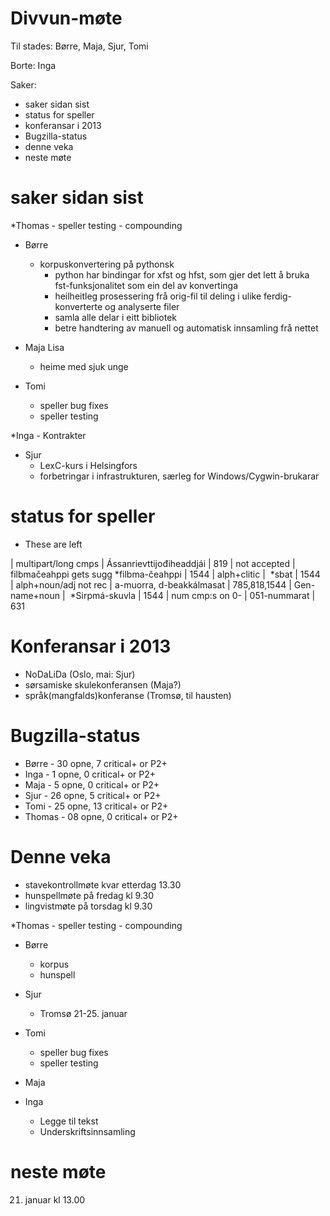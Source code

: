 # Divvun-møte

Til stades: Børre, Maja, Sjur, Tomi

Borte: Inga

Saker:
* saker sidan sist
* status for speller
* konferansar i 2013
* Bugzilla-status
* denne veka
* neste møte

# saker sidan sist

*Thomas
    - speller testing
    - compounding

* Børre
    - korpuskonvertering på pythonsk
        - python har bindingar for xfst og hfst, som gjer det lett å bruka fst-funksjonalitet som ein del av konvertinga
        - heilheitleg prosessering frå orig-fil til deling i ulike ferdig-konverterte og analyserte filer
        - samla alle delar i eitt bibliotek
        - betre handtering av manuell og automatisk innsamling frå nettet

* Maja Lisa
    - heime med sjuk unge

* Tomi
    - speller bug fixes
    - speller testing

*Inga
    - Kontrakter

* Sjur
    - LexC-kurs i Helsingfors
    - forbetringar i infrastrukturen, særleg for Windows/Cygwin-brukarar

# status for speller

* These are left

|  multipart/long cmps 	  | Ássanrievttijođiheaddjái				| 819
|  not accepted        	  | filbmačeahppi gets sugg *filbma-čeahppi | 1544
|  alph+clitic         	  |  *sbat                                  | 1544
|  alph+noun/adj not rec	  | a-muorra, d-beakkálmasat				| 785,818,1544
|  Gen-name+noun			  |  *Sirpmá-skuvla							| 1544
|  num cmp:s on 0-         | 051-nummarat                            | 631

# Konferansar i 2013

* NoDaLiDa (Oslo, mai: Sjur)
* sørsamiske skulekonferansen (Maja?)
* språk(mangfalds)konferanse (Tromsø, til hausten)

# Bugzilla-status

* Børre  - 30 opne,  7 critical+ or P2+
* Inga   -  1 opne,  0 critical+ or P2+
* Maja   -  5 opne,  0 critical+ or P2+
* Sjur   - 26 opne,  5 critical+ or P2+
* Tomi   - 25 opne, 13 critical+ or P2+ 
* Thomas - 08 opne,  0 critical+ or P2+

# Denne veka

* stavekontrollmøte kvar etterdag 13.30
* hunspellmøte på fredag  kl 9.30
* lingvistmøte på torsdag kl 9.30

*Thomas
    - speller testing
    - compounding

* Børre
    - korpus
    - hunspell

* Sjur
    - Tromsø 21-25. januar

* Tomi
    - speller bug fixes
    - speller testing

* Maja

* Inga
    - Legge til tekst
    - Underskriftsinnsamling

# neste møte

21. januar kl 13.00
